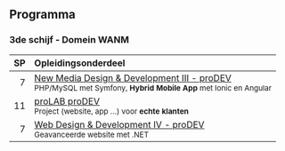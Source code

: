 Programma
---------

### 3de schijf - Domein WANM

| SP | Opleidingsonderdeel                                                                                                        |
|---:|:---------------------------------------------------------------------------------------------------------------------------|
|  7 | [New Media Design & Development III - proDEV][]<br><small>PHP/MySQL met Symfony, **Hybrid Mobile App** met Ionic en Angular</small> |
| 11 | [proLAB proDEV][]<br><small>Project (website, app …) voor **echte klanten**</small>                                        |
|  7 | [Web Design & Development IV - proDEV][]<br><small>Geavanceerde website met .NET</small>                                            |

[New Media Design & Development III - proDEV]:https://bamaflexweb.arteveldehs.be/BMFUIDetailxOLOD.aspx?a=55655&b=5&c=1
[proLAB proDEV]:https://bamaflexweb.arteveldehs.be/BMFUIDetailxOLOD.aspx?a=57166&b=5&c=1
[Web Design & Development IV - proDEV]:https://bamaflexweb.arteveldehs.be/BMFUIDetailxOLOD.aspx?a=55657&b=5&c=1